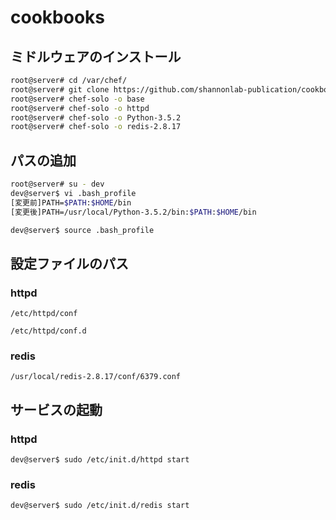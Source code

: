 # cookbooks

## ミドルウェアのインストール
```bash
root@server# cd /var/chef/
root@server# git clone https://github.com/shannonlab-publication/cookbooks.git
root@server# chef-solo -o base
root@server# chef-solo -o httpd
root@server# chef-solo -o Python-3.5.2
root@server# chef-solo -o redis-2.8.17
```

## パスの追加
```bash
root@server# su - dev
dev@server$ vi .bash_profile
[変更前]PATH=$PATH:$HOME/bin
[変更後]PATH=/usr/local/Python-3.5.2/bin:$PATH:$HOME/bin

dev@server$ source .bash_profile
```


## 設定ファイルのパス

### httpd
`/etc/httpd/conf`

`/etc/httpd/conf.d`

### redis
`/usr/local/redis-2.8.17/conf/6379.conf`

## サービスの起動
### httpd

`dev@server$ sudo /etc/init.d/httpd start`

### redis

`dev@server$ sudo /etc/init.d/redis start`
